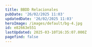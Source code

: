 ```yaml
---
title: BBDD Relacionales
pubDate: '26/02/2025 11:03'
updatedDate: '26/02/2025 11:03'
heroImage: /images/default/bg-4.jpg
id: e82663e551
lastUpdated: 2025-03-10T16:35:07.000Z
pagefind: false
---
```


<!--stackedit_data:
eyJoaXN0b3J5IjpbMTgyMzczMzE1Ml19
-->
